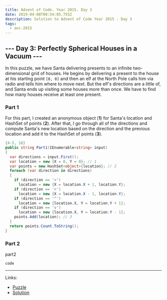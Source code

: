 ```yaml
---
title: Advent of Code. Year 2015. Day 3
date: 2019-04-08T00:54:05.755Z
description: Solution to Advent of Code Year 2015 - Day 3
tags:
  - aoc-2015
---
```

## --- Day 3: Perfectly Spherical Houses in a Vacuum ---

In this puzzle, we have Santa delivering presents to an infinite two-dimensional grid of houses. He begins by delivering a present to the house at his starting point `[0, 0]` and then an elf at the North Pole calls him via radio and tells him where to move next. But the elf's directions are a little of, and Santa ends up visiting some houses more than once. We have to find how many houses receive at least one present.

### Part 1

For this part, I created an anonymous object (**1**) for Santa's location and HashSet of points (**2**). After that, I go through all of the directions and compute Santa's new location based on the direction and the previous location and add it to the HashSet of points (**3**).

```csharp{4-5, 16}
public string Part1(IEnumerable<string> input)
{
  var directions = input.First();
  var location = new {X = 0, Y = 0}; // 1
  var points = new HashSet<object>{location}; // 2
  foreach (var direction in directions)
  {
    if (direction == '>')
      location = new {X = location.X + 1, location.Y};
    if (direction == '<')
      location = new {X = location.X - 1, location.Y};
    if (direction == '^')
      location = new {location.X, Y = location.Y + 1};
    if (direction == 'v')
      location = new {location.X, Y = location.Y - 1};
    points.Add(location); // 3
  }
  return points.Count.ToString();
}
```

### Part 2

part2

```csharp
code
```

---
Links:
* [Puzzle](https://adventofcode.com/2015/day/3)
* [Solution](https://github.com/PDmatrix/advent-of-code/tree/master/CSharp/Solutions/2015/3)
